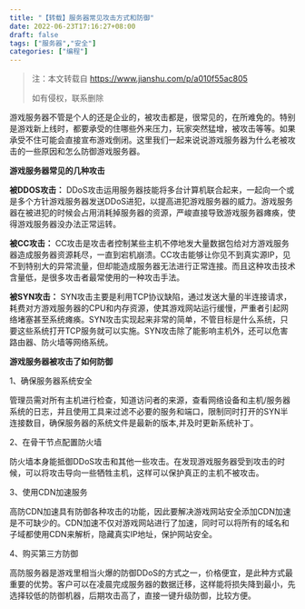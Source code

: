 ```yaml
---
title: "【转载】服务器常见攻击方式和防御"
date: 2022-06-23T17:16:27+08:00
draft: false
tags: ["服务器","安全"]
categories: ["编程"]
---
```


> 注：本文转载自 https://www.jianshu.com/p/a010f55ac805
> 
> 如有侵权，联系删除

游戏服务器不管是个人的还是企业的，被攻击都是，很常见的，在所难免的。特别是游戏新上线时，都要承受的住哪些外来压力，玩家突然猛增，被攻击等等。如果承受不住可能会直接宣布游戏倒闭。这里我们一起来说说游戏服务器为什么老被攻击的一些原因和怎么防御游戏服务器。

**游戏服务器常见的几种攻击**

**被DDOS攻击：** DDoS攻击运用服务器技能将多台计算机联合起来，一起向一个或是多个方针游戏服务器发送DDoS进犯，以提高进犯游戏服务器的威力。游戏服务器在被进犯的时候会占用消耗掉服务器的资源，严峻直接导致游戏服务器瘫痪，使得游戏服务器没办法正常运转。

**被CC攻击：** CC攻击是攻击者控制某些主机不停地发大量数据包给对方游戏服务器造成服务器资源耗尽，一直到宕机崩溃。CC攻击能够让你见不到真实源IP，见不到特别大的异常流量，但却能造成服务器无法进行正常连接。而且这种攻击技术含量低，是很多攻击者最常使用的一种攻击手法。

**被SYN攻击：** SYN攻击主要是利用TCP协议缺陷，通过发送大量的半连接请求，耗费对方游戏服务器的CPU和内存资源，使其游戏网站运行缓慢，严重者引起网络堵塞甚至系统瘫痪。SYN攻击实现起来非常的简单，不管目标是什么系统，只要这些系统打开TCP服务就可以实施。SYN攻击除了能影响主机外，还可以危害路由器、防火墙等网络系统。

**游戏服务器被攻击了如何防御**

1、确保服务器系统安全

管理员需对所有主机进行检查，知道访问者的来源，查看网络设备和主机/服务器系统的日志，并且使用工具来过滤不必要的服务和端口，限制同时打开的SYN半连接数目，确保服务器的系统文件是最新的版本,并及时更新系统补丁。

2、在骨干节点配置防火墙

防火墙本身能抵御DDoS攻击和其他一些攻击。在发现游戏服务器受到攻击的时候，可以将攻击导向一些牺牲主机，这样可以保护真正的主机不被攻击。

3、使用CDN加速服务

高防CDN加速具有防御各种攻击的功能，因此要解决游戏网站安全添加CDN加速是不可缺少的。CDN加速不仅对游戏网站进行了加速，同时可以将所有的域名和子域都使用CDN来解析，隐藏真实IP地址，保护网站安全。

4、购买第三方防御

高防服务器是游戏里相当火爆的防御DDoS的方式之一，价格便宜，是此种方式最重要的优势。客户可以在凌晨完成服务器的数据迁移，这样能将损失降到最小，先选择较低的防御机器，后期攻击高了，直接一键升级防御，比较方便。